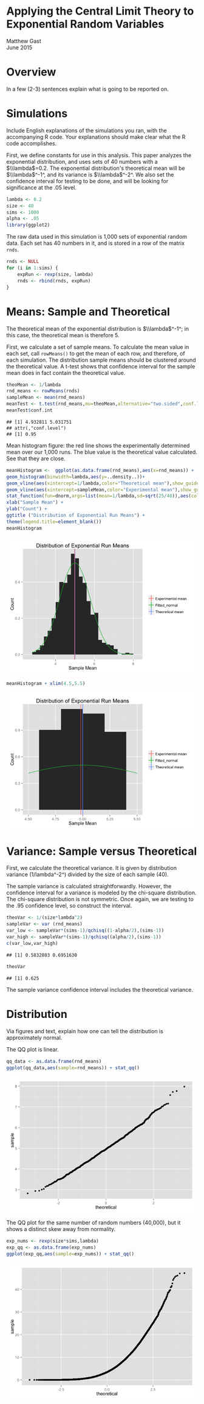 # Applying the Central Limit Theory to Exponential Random Variables
Matthew Gast  
June 2015  

# Overview

In a few (2-3) sentences explain what is going to be reported on.

# Simulations

Include English explanations of the simulations you ran, with the
accompanying R code. Your explanations should make clear what the R
code accomplishes.

First, we define constants for use in this analysis.  This paper
analyzes the exponential distribution, and uses sets of 40 numbers
with a $\\lambda$=0.2.  The exponential distribution's theoretical
mean will be $\\lambda$^-1^, and its variance is $\\lambda$^-2^.  We
also set the confidence interval for testing to be done, and will be
looking for significance at the .05 level.


```r
lambda <- 0.2
size <- 40
sims <- 1000
alpha <- .05
library(ggplot2)
```

The raw data used in this simulation is 1,000 sets of exponential
random data.  Each set has 40 numbers in it, and is stored in a row of
the matrix `rnds`.


```r
rnds <- NULL
for (i in 1:sims) {
    expRun <- rexp(size, lambda)
    rnds <- rbind(rnds, expRun)
}
```

# Means: Sample and Theoretical

The theoretical mean of the exponential distribution is
$\\lambda$^-1^; in this case, the theoretical mean is therefore 5.

First, we calculate a set of sample means.  To calculate the mean
value in each set, call `rowMeans()` to get the mean of each row, and
therefore, of each simulation.  The distribution sample means should
be clustered around the theoretical value.  A t-test shows that
confidence interval for the sample mean does in fact contain the
theoretical value.


```r
theoMean <- 1/lambda
rnd_means <- rowMeans(rnds)
sampleMean <- mean(rnd_means)
meanTest <- t.test(rnd_means,mu=theoMean,alternative="two.sided",conf.level=(1-alpha))
meanTest$conf.int
```

```
## [1] 4.932811 5.031751
## attr(,"conf.level")
## [1] 0.95
```

Mean histogram figure: the red line shows the experimentally
determined mean over our 1,000 runs.  The blue value is the
theoretical value calculated.  See that they are close.


```r
meanHistogram <-  ggplot(as.data.frame(rnd_means),aes(x=rnd_means)) + 
geom_histogram(binwidth=lambda,aes(y=..density..))+
geom_vline(aes(xintercept=1/lambda,color="Theoretical mean"),show_guide=TRUE) +
geom_vline(aes(xintercept=sampleMean,color="Experimental mean"),show_guide=TRUE) + 
stat_function(fun=dnorm,args=list(mean=1/lambda,sd=sqrt(25/40)),aes(color="Fitted_normal")) +
xlab("Sample Mean") +
ylab("Count") +
ggtitle ("Distribution of Exponential Run Means") +
theme(legend.title=element_blank())
meanHistogram
```

![](clt-simulation_files/figure-html/mean_histogram-1.png) 

```r
meanHistogram + xlim(4.5,5.5)
```

![](clt-simulation_files/figure-html/mean_histogram-2.png) 

# Variance: Sample versus Theoretical

First, we calculate the theoretical variance.  It is given by distribution variance (1/lambda^-2^) divided by the size of each sample (40).

The sample variance is calculated straightforwardly.  However, the confidence interval for a variance is modeled by the chi-square distribution.  The chi-square distribution is not symmetric.  Once again, we are testing to the .95 confidence level, so construct the interval.


```r
theoVar <- 1/(size*lambda^2)
sampleVar <- var (rnd_means)
var_low <- sampleVar*(sims-1)/qchisq((1-alpha/2),(sims-1))
var_high <- sampleVar*(sims-1)/qchisq((alpha/2),(sims-1))
c(var_low,var_high)
```

```
## [1] 0.5832803 0.6951630
```

```r
theoVar
```

```
## [1] 0.625
```

The sample variance confidence interval includes the theoretical variance.

# Distribution

Via figures and text, explain how one can tell the distribution is
approximately normal.

The QQ plot is linear.


```r
qq_data <- as.data.frame(rnd_means)
ggplot(qq_data,aes(sample=rnd_means)) + stat_qq()
```

![](clt-simulation_files/figure-html/qq_plot-1.png) 

The QQ plot for the same number of random numbers (40,000), but it
shows a distinct skew away from normality.


```r
exp_nums <- rexp(size*sims,lambda)
exp_qq <- as.data.frame(exp_nums)
ggplot(exp_qq,aes(sample=exp_nums)) + stat_qq()
```

![](clt-simulation_files/figure-html/exp_qq_plot-1.png) 







